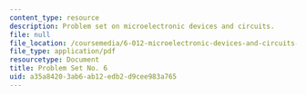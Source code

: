 ```yaml
---
content_type: resource
description: Problem set on microelectronic devices and circuits.
file: null
file_location: /coursemedia/6-012-microelectronic-devices-and-circuits-fall-2009/a35a84203ab6ab12edb2d9cee983a765_MIT6_012F09_assn06.pdf
file_type: application/pdf
resourcetype: Document
title: Problem Set No. 6
uid: a35a8420-3ab6-ab12-edb2-d9cee983a765
---
```


